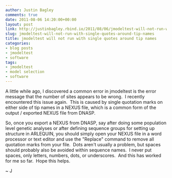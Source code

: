 ```yaml
---
author: Justin Bagley
comments: true
date: 2011-08-06 14:20:00+00:00
layout: post
link: http://justinbagley.rbind.io/2011/08/06/jmodeltest-will-not-run-with-single-quotes-around-tip-names/
slug: jmodeltest-will-not-run-with-single-quotes-around-tip-names
title: jmodeltest will not run with single quotes around tip names
categories:
- blog posts
- jmodeltest
- software
tags:
- jmodeltest
- model selection
- software
---
```


A little while ago, I discovered a common error in jmodeltest is the error message that the number of sites appears to be wrong.  I recently encountered this issue again.  This is caused by single quotation marks on either side of tip names in a NEXUS file, which is a common form of the output / exported NEXUS file from DNASP.  

So, once you export a NEXUS from DNASP, say after doing some population level genetic analyses or after defining sequence groups for setting up structure in ARLEQUIN, you should simply open your NEXUS file in a word processor or text editor and use the "Replace" command to remove all quotation marks from your file.  Dots aren't usually a problem, but spaces should probably also be avoided within sequence names.  I never put spaces, only letters, numbers, dots, or underscores.  And this has worked for me so far.  Hope this helps.  
  
~ J

